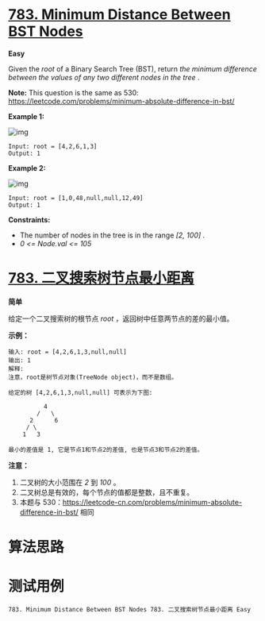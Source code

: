 # [783. Minimum Distance Between BST Nodes][enTitle]

**Easy**

Given the  *root*  of a Binary Search Tree (BST), return  *the minimum difference between the values of any two different nodes in the tree* .

**Note:**  This question is the same as 530: https://leetcode.com/problems/minimum-absolute-difference-in-bst/



**Example 1:** 

![img](https://assets.leetcode.com/uploads/2021/02/05/bst1.jpg)

```
Input: root = [4,2,6,1,3]
Output: 1

```

**Example 2:** 

![img](https://assets.leetcode.com/uploads/2021/02/05/bst2.jpg)

```
Input: root = [1,0,48,null,null,12,49]
Output: 1

```



**Constraints:** 

- The number of nodes in the tree is in the range  *[2, 100]* . 
-  *0 <= Node.val <= 105* 


# [783. 二叉搜索树节点最小距离][cnTitle]

**简单**

给定一个二叉搜索树的根节点  *root* ，返回树中任意两节点的差的最小值。



**示例：** 

```
输入: root = [4,2,6,1,3,null,null]
输出: 1
解释:
注意，root是树节点对象(TreeNode object)，而不是数组。

给定的树 [4,2,6,1,3,null,null] 可表示为下图:

          4
        /   \
      2      6
     / \    
    1   3  

最小的差值是 1, 它是节点1和节点2的差值, 也是节点3和节点2的差值。
```



**注意：** 

1. 二叉树的大小范围在  *2*  到  *100* 。 
2. 二叉树总是有效的，每个节点的值都是整数，且不重复。 
3. 本题与 530：https://leetcode-cn.com/problems/minimum-absolute-difference-in-bst/ 相同




# 算法思路

# 测试用例
```
783. Minimum Distance Between BST Nodes 783. 二叉搜索树节点最小距离 Easy
```

[enTitle]: https://leetcode.com/problems/minimum-distance-between-bst-nodes/
[cnTitle]: https://leetcode-cn.com/problems/minimum-distance-between-bst-nodes/
